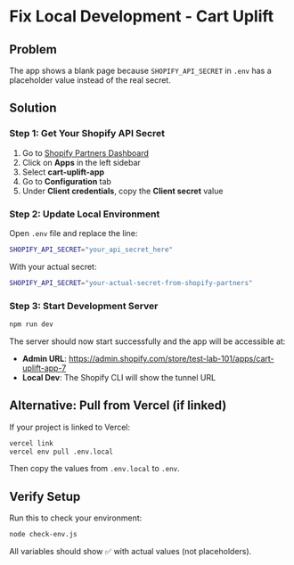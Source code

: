 # Fix Local Development - Cart Uplift

## Problem
The app shows a blank page because `SHOPIFY_API_SECRET` in `.env` has a placeholder value instead of the real secret.

## Solution

### Step 1: Get Your Shopify API Secret
1. Go to [Shopify Partners Dashboard](https://partners.shopify.com/)
2. Click on **Apps** in the left sidebar
3. Select **cart-uplift-app**
4. Go to **Configuration** tab
5. Under **Client credentials**, copy the **Client secret** value

### Step 2: Update Local Environment
Open `.env` file and replace the line:
```bash
SHOPIFY_API_SECRET="your_api_secret_here"
```

With your actual secret:
```bash
SHOPIFY_API_SECRET="your-actual-secret-from-shopify-partners"
```

### Step 3: Start Development Server
```bash
npm run dev
```

The server should now start successfully and the app will be accessible at:
- **Admin URL**: https://admin.shopify.com/store/test-lab-101/apps/cart-uplift-app-7
- **Local Dev**: The Shopify CLI will show the tunnel URL

## Alternative: Pull from Vercel (if linked)
If your project is linked to Vercel:
```bash
vercel link
vercel env pull .env.local
```

Then copy the values from `.env.local` to `.env`.

## Verify Setup
Run this to check your environment:
```bash
node check-env.js
```

All variables should show ✅ with actual values (not placeholders).
